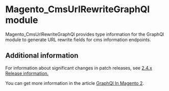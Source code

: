 # Magento_CmsUrlRewriteGraphQl module

Magento_CmsUrlRewriteGraphQl provides type information for the GraphQl module to generate URL rewrite fields for cms information endpoints.

## Additional information

For information about significant changes in patch releases, see [2.4.x Release information.](https://devdocs.magento.com/guides/v2.4/release-notes/bk-release-notes.html)

You can get more information in the article [GraphQl In Magento 2](https://devdocs.magento.com/guides/v2.4/graphql).
